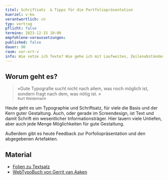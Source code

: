 ```yaml
---
titel: Schriftsatz  & Tipps für die Portfoliopräsentation
kuerzel: v-ko
verantwortlich: cn
typ: vortrag
pflicht: false
termine: 2023-12-15 10:00
empfohlene-voraussetzungen: 
published: false
dauer: 90
raum: vor-ort-v
info: Wie setze ich Texte? Wie gehe ich mit Laufweiten, Zeilenabständen und Ausrichtungen um? Diese und ähnliche Fragen werden heute adressiert.
---
```


## Worum geht es?

> «Gute Typografie sucht nicht nach allem, was noch möglich ist, sondern fragt nach dem, was nötig ist.
»<br><small>Kurt Weidemann</small>

Heute geht es um Typographie und Schriftsatz, für viele die Basis und der Kern guter Gestaltung. Auch, oder gerade im Screendesign, ist Text und damit Schrift ein wesentlicher Informationsträger. Hier lauern viele Untiefen, aber auch jede Menge Möglichkeiten für gute Gestaltung.  

Außerdem gibt es heute Feedback zur Porfoliopräsentation und den abgegebenen Artefakten.

## Material
- [Folien zu Textsatz](../../download/inputs/woche-10/textsatz.pdf)
- [WebTypoBuch von Gerrit van Aaken](https://webtypobuch.de/lesen/Kapitel-5/Kapitel-5-4)
